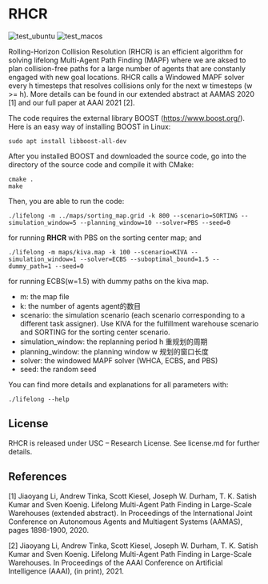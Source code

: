 # RHCR
![test_ubuntu](https://github.com/Jiaoyang-Li/RHCR/actions/workflows/test_ubuntu.yml/badge.svg)
![test_macos](https://github.com/Jiaoyang-Li/RHCR/actions/workflows/test_macos.yml/badge.svg)

Rolling-Horizon Collision Resolution (RHCR) is an efficient algorithm for solving lifelong Multi-Agent Path Finding (MAPF) where we are aksed to plan collision-free paths for a large number of agents that are constanly engaged with new goal locations. RHCR calls a Windowed MAPF solver every h timesteps that resolves collisions only for the next w timesteps (w >= h). More details can be found in our extended abstract at AAMAS 2020 [1] and our full paper at AAAI 2021 [2].

The code requires the external library BOOST (https://www.boost.org/).    
Here is an easy way of installing BOOST in Linux:
```shell script
sudo apt install libboost-all-dev
```

After you installed BOOST and downloaded the source code, go into the directory of the source code and compile it with CMake: 
```
cmake .
make
```

Then, you are able to run the code:
```
./lifelong -m ../maps/sorting_map.grid -k 800 --scenario=SORTING --simulation_window=5 --planning_window=10 --solver=PBS --seed=0
```
for running **RHCR** with PBS on the sorting center map; and


```
./lifelong -m maps/kiva.map -k 100 --scenario=KIVA --simulation_window=1 --solver=ECBS --suboptimal_bound=1.5 --dummy_path=1 --seed=0
```
for running ECBS(w=1.5) with dummy paths on the kiva map.

- m: the map file 
- k: the number of agents agent的数目
- scenario: the simulation scenario (each scenario corresponding to a different task assigner). Use KIVA for the fulfillment warehouse scenario and SORTING for the sorting center scenario. 
- simulation_window: the replanning period h 重规划的周期
- planning_window: the planning window w 规划的窗口长度
- solver: the windowed MAPF solver (WHCA, ECBS, and PBS)
- seed: the random seed

You can find more details and explanations for all parameters with:
```
./lifelong --help
```

## License
RHCR is released under USC – Research License. See license.md for further details.
 
## References
[1] Jiaoyang Li, Andrew Tinka, Scott Kiesel, Joseph W. Durham, T. K. Satish Kumar and Sven Koenig. Lifelong Multi-Agent Path Finding in Large-Scale Warehouses (extended abstract). In Proceedings of the International Joint Conference on Autonomous Agents and Multiagent Systems (AAMAS), pages 1898-1900, 2020.

[2] Jiaoyang Li, Andrew Tinka, Scott Kiesel, Joseph W. Durham, T. K. Satish Kumar and Sven Koenig. Lifelong Multi-Agent Path Finding in Large-Scale Warehouses. In Proceedings of the AAAI Conference on Artificial Intelligence (AAAI), (in print), 2021.
